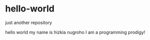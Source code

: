 # hello-world
just another repository

hello world my name is hizkia nugroho
I am a programming prodigy!
